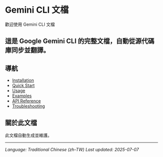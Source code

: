 # Gemini CLI 文檔

歡迎使用 Gemini CLI 文檔

## 這是 Google Gemini CLI 的完整文檔，自動從源代碼庫同步並翻譯。

## 導航

- [Installation](./installation.md)
- [Quick Start](./quick-start.md)
- [Usage](./usage.md)
- [Examples](./examples.md)
- [API Reference](./api.md)
- [Troubleshooting](./troubleshooting.md)

## 關於此文檔

此文檔自動生成並維護。

---

*Language: Traditional Chinese (zh-TW)*
*Last updated: 2025-07-07*